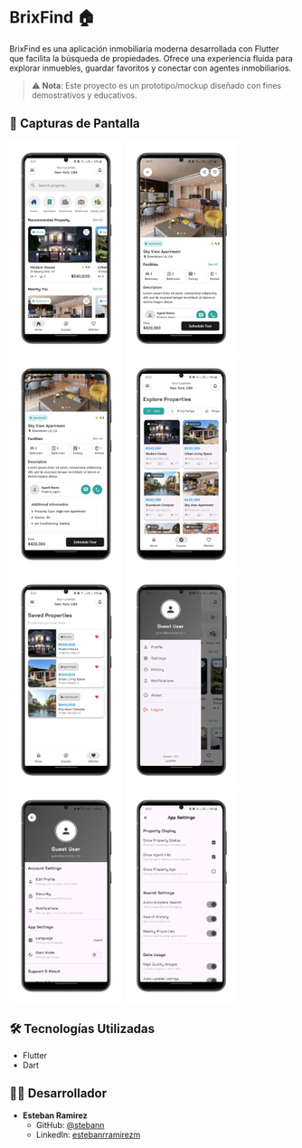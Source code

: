 # BrixFind 🏠

BrixFind es una aplicación inmobiliaria moderna desarrollada con Flutter que facilita la búsqueda de propiedades. Ofrece una experiencia fluida para explorar inmuebles, guardar favoritos y conectar con agentes inmobiliarios.

> ⚠️ **Nota**: Este proyecto es un prototipo/mockup diseñado con fines demostrativos y educativos.

## 📱 Capturas de Pantalla

<p float="left">
  <img src="assets/github-screenshots/galery1.png" width="200" />
  <img src="assets/github-screenshots/galery2.png" width="200" />
  <img src="assets/github-screenshots/galery3.png" width="200" />
  <img src="assets/github-screenshots/galery4.png" width="200" />
  <img src="assets/github-screenshots/galery5.png" width="200" />
  <img src="assets/github-screenshots/galery6.png" width="200" />
  <img src="assets/github-screenshots/galery7.png" width="200" />
  <img src="assets/github-screenshots/galery8.png" width="200" />
</p>

## 🛠️ Tecnologías Utilizadas
- Flutter
- Dart

## 👨‍💻 Desarrollador

- **Esteban Ramirez**
  - GitHub: [@stebann](https://github.com/stebann)
  - LinkedIn: [estebanrramirezm](https://linkedin.com/in/estebanrramirezm)
